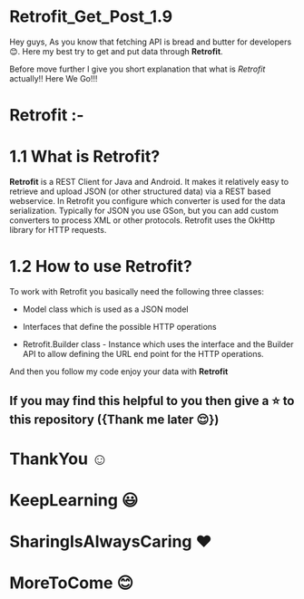 # Retrofit_Get_Post_1.9
 Hey guys, As you know that fetching API is bread and butter for developers :blush:. Here my best try to get and put data through **Retrofit**.

Before move further I give you short explanation that what is *Retrofit* actually!! Here We Go!!!

# Retrofit :-

  # 1.1 What is Retrofit?
   **Retrofit** is a REST Client for Java and Android. 
    It makes it relatively easy to retrieve and upload JSON (or other structured data) via a REST based webservice. In Retrofit you configure which converter is used for the data serialization. 
    Typically for JSON you use GSon, but you can add custom converters to process XML or other protocols. Retrofit uses the OkHttp library for HTTP requests.

 # 1.2 How to use Retrofit?

 To work with Retrofit you basically need the following three classes:

+ Model class which is used as a JSON model

+ Interfaces that define the possible HTTP operations

+ Retrofit.Builder class - Instance which uses the interface and the Builder API to allow defining the URL end point for the HTTP operations.


And then you follow  my code enjoy your data with **Retrofit** 

## If you may find this helpful to you then give a :star: to this repository ({Thank me later :relieved:})

# ThankYou :relaxed:
# KeepLearning :smiley:
# SharingIsAlwaysCaring :heart:
# MoreToCome :blush:
